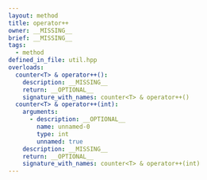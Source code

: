 ```yaml
---
layout: method
title: operator++
owner: __MISSING__
brief: __MISSING__
tags:
  - method
defined_in_file: util.hpp
overloads:
  counter<T> & operator++():
    description: __MISSING__
    return: __OPTIONAL__
    signature_with_names: counter<T> & operator++()
  counter<T> & operator++(int):
    arguments:
      - description: __OPTIONAL__
        name: unnamed-0
        type: int
        unnamed: true
    description: __MISSING__
    return: __OPTIONAL__
    signature_with_names: counter<T> & operator++(int)
---
```

